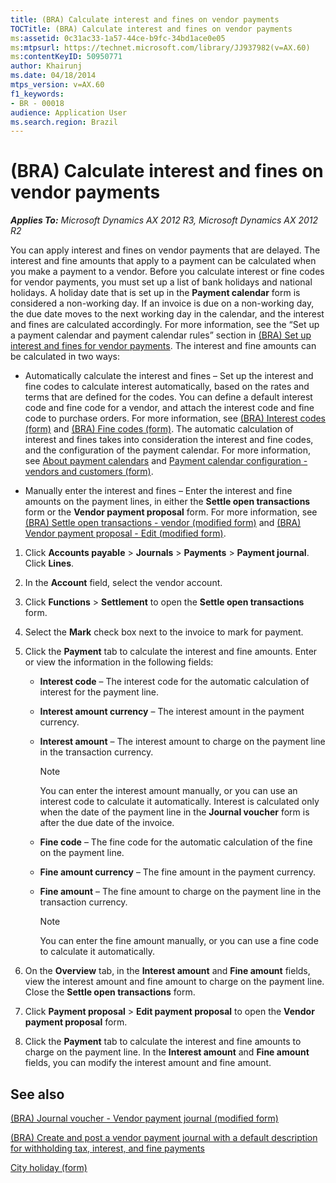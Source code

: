 ```yaml
---
title: (BRA) Calculate interest and fines on vendor payments
TOCTitle: (BRA) Calculate interest and fines on vendor payments
ms:assetid: 0c31ac33-1a57-44ce-b9fc-34bd1ace0e05
ms:mtpsurl: https://technet.microsoft.com/library/JJ937982(v=AX.60)
ms:contentKeyID: 50950771
author: Khairunj
ms.date: 04/18/2014
mtps_version: v=AX.60
f1_keywords:
- BR - 00018
audience: Application User
ms.search.region: Brazil
---
```


# (BRA) Calculate interest and fines on vendor payments 


_**Applies To:** Microsoft Dynamics AX 2012 R3, Microsoft Dynamics AX 2012 R2_

You can apply interest and fines on vendor payments that are delayed. The interest and fine amounts that apply to a payment can be calculated when you make a payment to a vendor. Before you calculate interest or fine codes for vendor payments, you must set up a list of bank holidays and national holidays. A holiday date that is set up in the **Payment calendar** form is considered a non-working day. If an invoice is due on a non-working day, the due date moves to the next working day in the calendar, and the interest and fines are calculated accordingly. For more information, see the “Set up a payment calendar and payment calendar rules” section in [(BRA) Set up interest and fines for vendor payments](bra-set-up-interest-and-fines-for-vendor-payments.md). The interest and fine amounts can be calculated in two ways:

  - Automatically calculate the interest and fines – Set up the interest and fine codes to calculate interest automatically, based on the rates and terms that are defined for the codes. You can define a default interest code and fine code for a vendor, and attach the interest code and fine code to purchase orders. For more information, see [(BRA) Interest codes (form)](https://technet.microsoft.com/library/jj933502\(v=ax.60\)) and [(BRA) Fine codes (form)](https://technet.microsoft.com/library/jj933504\(v=ax.60\)). The automatic calculation of interest and fines takes into consideration the interest and fine codes, and the configuration of the payment calendar. For more information, see [About payment calendars](about-payment-calendars.md) and [Payment calendar configuration - vendors and customers (form)](https://technet.microsoft.com/library/jj677400\(v=ax.60\)).

  - Manually enter the interest and fines – Enter the interest and fine amounts on the payment lines, in either the **Settle open transactions** form or the **Vendor payment proposal** form. For more information, see [(BRA) Settle open transactions - vendor (modified form)](https://technet.microsoft.com/library/jj683239\(v=ax.60\)) and [(BRA) Vendor payment proposal - Edit (modified form)](https://technet.microsoft.com/library/jj937995\(v=ax.60\)).

<!-- end list -->

1.  Click **Accounts payable** \> **Journals** \> **Payments** \> **Payment journal**. Click **Lines**.

2.  In the **Account** field, select the vendor account.

3.  Click **Functions** \> **Settlement** to open the **Settle open transactions** form.

4.  Select the **Mark** check box next to the invoice to mark for payment.

5.  Click the **Payment** tab to calculate the interest and fine amounts. Enter or view the information in the following fields:
    
      - **Interest code** – The interest code for the automatic calculation of interest for the payment line.
    
      - **Interest amount currency** – The interest amount in the payment currency.
    
      - **Interest amount** – The interest amount to charge on the payment line in the transaction currency.
        

        > [!NOTE]
        > <P>You can enter the interest amount manually, or you can use an interest code to calculate it automatically. Interest is calculated only when the date of the payment line in the <STRONG>Journal voucher</STRONG> form is after the due date of the invoice.</P>

    
      - **Fine code** – The fine code for the automatic calculation of the fine on the payment line.
    
      - **Fine amount currency** – The fine amount in the payment currency.
    
      - **Fine amount** – The fine amount to charge on the payment line in the transaction currency.
        

        > [!NOTE]
        > <P>You can enter the fine amount manually, or you can use a fine code to calculate it automatically.</P>



6.  On the **Overview** tab, in the **Interest amount** and **Fine amount** fields, view the interest amount and fine amount to charge on the payment line. Close the **Settle open transactions** form.

7.  Click **Payment proposal** \> **Edit payment proposal** to open the **Vendor payment proposal** form.

8.  Click the **Payment** tab to calculate the interest and fine amounts to charge on the payment line. In the **Interest amount** and **Fine amount** fields, you can modify the interest amount and fine amount.

## See also

[(BRA) Journal voucher - Vendor payment journal (modified form)](https://technet.microsoft.com/library/jj933534\(v=ax.60\))

[(BRA) Create and post a vendor payment journal with a default description for withholding tax, interest, and fine payments](bra-create-and-post-a-vendor-payment-journal-with-a-default-description-for-withholding-tax-interest-and-fine-payments.md)

[City holiday (form)](https://technet.microsoft.com/library/jj677375\(v=ax.60\))

  



